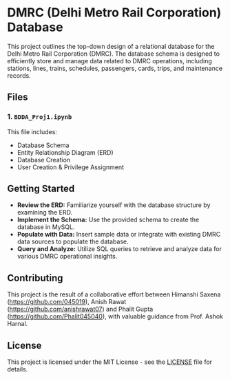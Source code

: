 # DMRC (Delhi Metro Rail Corporation) Database
This project outlines the top-down design of a relational database for the Delhi Metro Rail Corporation (DMRC). The database schema is designed to efficiently store and manage data related to DMRC operations, including stations, lines, trains, schedules, passengers, cards, trips, and maintenance records.

## Files

### 1. `BDDA_Proj1.ipynb`
This file includes:
- Database Schema
- Entity Relationship Diagram (ERD)
- Database Creation
- User Creation & Privilege Assignment


## Getting Started

- **Review the ERD:** Familiarize yourself with the database structure by examining the ERD.
- **Implement the Schema:** Use the provided schema to create the database in MySQL.
- **Populate with Data:** Insert sample data or integrate with existing DMRC data sources to populate the database.
- **Query and Analyze:** Utilize SQL queries to retrieve and analyze data for various DMRC operational insights.

## Contributing

This project is the result of a collaborative effort between Himanshi Saxena (https://github.com/045019), Anish Rawat (https://github.com/anishrawat07) and Phalit Gupta (https://github.com/Phalit045040), with valuable guidance from Prof. Ashok Harnal. 

## License

This project is licensed under the MIT License - see the [LICENSE](LICENSE) file for details.
